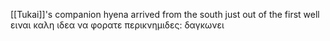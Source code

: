 [[Tukai]]'s companion hyena
arrived from the south just out of the first well
ειναι καλη ιδεα να φορατε περικνημιδες: δαγκωνει
